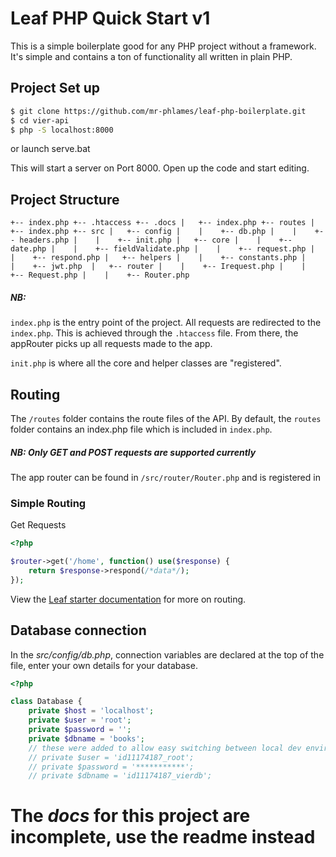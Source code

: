 # Leaf PHP Quick Start v1

This is a simple boilerplate good for any PHP project without a framework. It's simple and contains a ton of functionality all written in plain PHP.

## Project Set up

```bash
$ git clone https://github.com/mr-phlames/leaf-php-boilerplate.git
$ cd vier-api
$ php -S localhost:8000
```

or launch serve.bat

This will start a server on Port 8000. Open up the code and start editing.

## Project Structure
`
+-- index.php
+-- .htaccess
+-- .docs
|   +-- index.php
+-- routes
|   +-- index.php
+-- src
|   +-- config
|    |	  +-- db.php
|    |	  +-- headers.php
|    |	  +-- init.php
|   +-- core
|    |	  +-- date.php
|    |	  +-- fieldValidate.php
|    |	  +-- request.php
|    |	  +-- respond.php
|   +-- helpers
|    |	  +-- constants.php
|    |	  +-- jwt.php 
|   +-- router
|    |	  +-- Irequest.php
|    |	  +-- Request.php
|    |	  +-- Router.php
`

##### NB:
`index.php` is the entry point of the project. All requests are redirected to the `index.php`. This is achieved through the `.htaccess` file. From there, the appRouter picks up all requests made to the app. 

`init.php` is where all the core and helper classes are "registered".

## Routing

The `/routes` folder contains the route files of the API. By default, the `routes` folder contains an index.php file which is included in `index.php`.
##### NB: Only GET and POST requests are supported currently

The app router can be found in `/src/router/Router.php` and is registered in 

### Simple Routing
Get Requests
```php
<?php

$router->get('/home', function() use($response) {
	return $response->respond(/*data*/);
});
```

View the [Leaf starter documentation](https://github.com/mr-phlames/leaf-php-boilerplate) for more on routing.



## Database connection

In the _src/config/db.php_, connection variables are declared at the top of the file, enter your own details for your database.

```php
<?php

class Database {
	private $host = 'localhost';
	private $user = 'root';
	private $password = '';
	private $dbname = 'books';
	// these were added to allow easy switching between local dev environment and the hosting platform 
	// private $user = 'id11174187_root';
	// private $password = '***********';
	// private $dbname = 'id11174187_vierdb';
```

# The _docs_ for this project are incomplete, use the readme instead